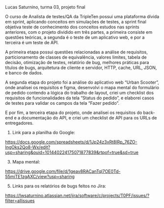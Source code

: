 Lucas Saturnino, turma 03, projeto final

O curso de Analista de testes/QA da TripleTen possui uma plataforma dívida em sprint, aplicando conceitos em simulações de testes, a sprint final objetiva teste de conhecimento dos conceitos estudos nas sprints anteriores, com o projeto dividido em três partes, a primeira consiste em questões teóricas, a segunda é o teste de um aplicativo web, e por a terceira é um teste de API.

A primeira etapa possui questões relacionadas a análise de requisitos, particionamento de classes de equivalência, valores limites, tabela de decisão, otimização de testes, relatório de bug, melhores práticas para títulos de bugs, arquitetura de cliente e servidor, HTTP, cache, URL, JSON, e banco de dados.

A segunda etapa do projeto foi a análise do aplicativo web “Urban Scooter”, onde analisei os requisitos e figma, desenvolvi o mapa mental do formulário de pedido contendo a lógica do trabalho de layout, criei um checklist dos requisitos de funcionalidades da tela “Status do pedido”, e elaborei casos de testes para validar os campos da tela “Fazer pedido”.

E por fim, a terceira etapa do projeto, onde analisei os requisitos do back-end e a documentação do API, e criei um checklist de API para os URLs de entregadores. 


1.	Link para a planilha do Google:
   
https://docs.google.com/spreadsheets/d/1Jp24z3xRt8lRp_76ZO-IngOks2Qo8-Wx/edit?usp=sharing&ouid=101440224175071877839&rtpof=true&sd=true

3.	Mapa mental:
   
https://drive.google.com/file/d/1geav8RACanTql7OE0Td-55miTE1zgAXC/view?usp=sharing

5.	Links para os relatórios de bugs feitos no Jira:
   
https://lwsaturnino.atlassian.net/jira/software/c/projects/T0PF/issues/?filter=allissues 

 
